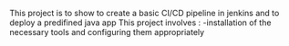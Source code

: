 This project is to show to create a basic CI/CD pipeline in jenkins and to deploy a predifined java app
This project involves :
  -installation of the necessary tools and configuring them appropriately
